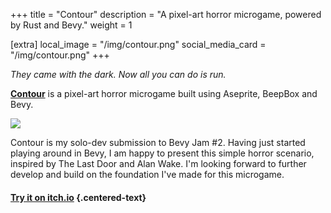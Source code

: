 +++
title = "Contour"
description = "A pixel-art horror microgame, powered by Rust and Bevy."
weight = 1

[extra]
local_image = "/img/contour.png"
social_media_card = "/img/contour.png"
+++

_They came with the dark._
_Now all you can do is run._

[**Contour**](https://github.com/nilsiker/contour) is a pixel-art horror microgame built using Aseprite, BeepBox and Bevy.

![](./contour-ingame.png)

Contour is my solo-dev submission to Bevy Jam #2. Having just started playing around in Bevy, I am happy to present this simple horror scenario, inspired by The Last Door and Alan Wake. I'm looking forward to further develop and build on the foundation I've made for this microgame.

#### [Try it on itch.io](https://nilsiker.itch.io/contour) {.centered-text}





